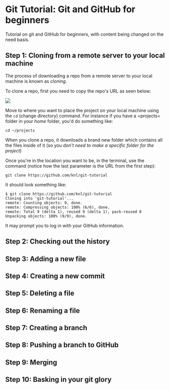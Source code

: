 # Git Tutorial: Git and GitHub for beginners

Tutorial on git and GitHub for beginners, with content being changed on the need
basis.
   
## Step 1: Cloning from a remote server to your local machine 

The process of downloading a repo from a remote server to your local machine is
known as *cloning*.

To clone a repo, first you need to copy the repo's URL as seen below:

<img src="https://www.dropbox.com/s/oit0qdyvsnvf45a/cloning.png?dl=0">

Move to where you want to place the project on your local machine using the
``cd`` (change directory) command. For instance if you have a =projects= folder
in your _home_ folder, you'd do something like: 

    cd ~/projects

When you clone a repo, it downloads a brand new folder which contains all the
files inside of it (so you _don't need to make a specific folder for the project_)

Once you're in the location you want to be, in the terminal, use the command
(notice how the last parameter is the URL from the first step):

    git clone https://github.com/knl/git-tutorial

It should look something like:

    $ git clone https://github.com/knl/git-tutorial
    Cloning into 'git-tutorial'...
    remote: Counting objects: 9, done.
    remote: Compressing objects: 100% (6/6), done.
    remote: Total 9 (delta 1), reused 9 (delta 1), pack-reused 0
    Unpacking objects: 100% (9/9), done.

It may prompt you to log in with your GitHub information.

## Step 2: Checking out the history
## Step 3: Adding a new file
## Step 4: Creating a new commit
## Step 5: Deleting a file
## Step 6: Renaming a file
## Step 7: Creating a branch
## Step 8: Pushing a branch to GitHub
## Step 9: Merging
## Step 10: Basking in your git glory